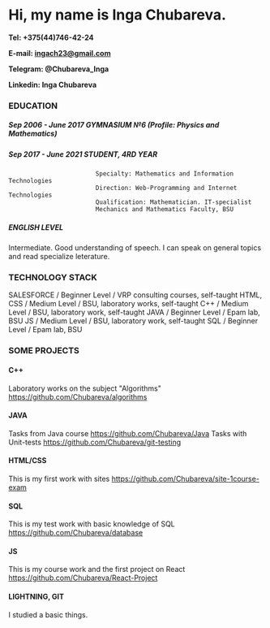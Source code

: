 # Hi, my name is Inga Chubareva.

**Tel: +375(44)746-42-24**

**E-mail: ingach23@gmail.com**

**Telegram: @Chubareva_Inga**

**Linkedin: Inga Chubareva**

### EDUCATION
##### Sep 2006 - June 2017   GYMNASIUM №6 (Profile: Physics and Mathematics)
##### Sep 2017 - June 2021   STUDENT, 4RD YEAR
                            Specialty: Mathematics and Information Technologies
                            Direction: Web-Programming and Internet Technologies
                            Qualification: Mathematician. IT-specialist
                            Mechanics and Mathematics Faculty, BSU
                       
##### ENGLISH LEVEL
Intermediate. Good understanding of speech. I can speak on general topics and read specialize leterature.

### TECHNOLOGY STACK
SALESFORCE / Beginner Level / VRP consulting courses, self-taught
HTML, CSS / Medium Level / BSU, laboratory works, self-taught
С++ / Medium Level / BSU, laboratory work, self-taught
JAVA / Beginner Level / Epam lab, BSU
JS / Medium Level / BSU, laboratory work, self-taught
SQL / Beginner Level / Epam lab, BSU


### SOME PROJECTS
#### C++
Laboratory works on the subject "Algorithms"
https://github.com/Chubareva/algorithms

#### JAVA
Tasks from Java course
https://github.com/Chubareva/Java
Tasks with Unit-tests
https://github.com/Chubareva/git-testing

#### HTML/CSS
This is my first work with sites
https://github.com/Chubareva/site-1course-exam

#### SQL
This is my test work with basic knowledge of SQL
https://github.com/Chubareva/database

#### JS
This is my course work and the first project on React
https://github.com/Chubareva/React-Project

#### LIGHTNING, GIT
I studied a basic things.
